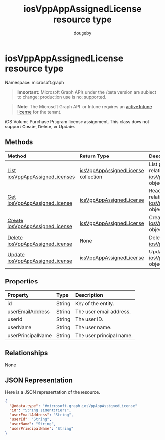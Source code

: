 ﻿---
title: "iosVppAppAssignedLicense resource type"
description: "iOS Volume Purchase Program license assignment. This class does not support Create, Delete, or Update."
author: "dougeby"
localization_priority: Normal
ms.prod: "intune"
doc_type: resourcePageType
---

# iosVppAppAssignedLicense resource type

Namespace: microsoft.graph

> **Important:** Microsoft Graph APIs under the /beta version are subject to change; production use is not supported.

> **Note:** The Microsoft Graph API for Intune requires an [active Intune license](https://go.microsoft.com/fwlink/?linkid=839381) for the tenant.

iOS Volume Purchase Program license assignment. This class does not support Create, Delete, or Update.

## Methods

| Method                                                                                   | Return Type                                                                                 | Description                                                                                                                        |
| :--------------------------------------------------------------------------------------- | :------------------------------------------------------------------------------------------ | :--------------------------------------------------------------------------------------------------------------------------------- |
| [List iosVppAppAssignedLicenses](../api/intune-apps-iosvppappassignedlicense-list.md)    | [iosVppAppAssignedLicense](../resources/intune-apps-iosvppappassignedlicense.md) collection | List properties and relationships of the [iosVppAppAssignedLicense](../resources/intune-apps-iosvppappassignedlicense.md) objects. |
| [Get iosVppAppAssignedLicense](../api/intune-apps-iosvppappassignedlicense-get.md)       | [iosVppAppAssignedLicense](../resources/intune-apps-iosvppappassignedlicense.md)            | Read properties and relationships of the [iosVppAppAssignedLicense](../resources/intune-apps-iosvppappassignedlicense.md) object.  |
| [Create iosVppAppAssignedLicense](../api/intune-apps-iosvppappassignedlicense-create.md) | [iosVppAppAssignedLicense](../resources/intune-apps-iosvppappassignedlicense.md)            | Create a new [iosVppAppAssignedLicense](../resources/intune-apps-iosvppappassignedlicense.md) object.                              |
| [Delete iosVppAppAssignedLicense](../api/intune-apps-iosvppappassignedlicense-delete.md) | None                                                                                        | Deletes a [iosVppAppAssignedLicense](../resources/intune-apps-iosvppappassignedlicense.md).                                        |
| [Update iosVppAppAssignedLicense](../api/intune-apps-iosvppappassignedlicense-update.md) | [iosVppAppAssignedLicense](../resources/intune-apps-iosvppappassignedlicense.md)            | Update the properties of a [iosVppAppAssignedLicense](../resources/intune-apps-iosvppappassignedlicense.md) object.                |

## Properties

| Property          | Type   | Description              |
| :---------------- | :----- | :----------------------- |
| id                | String | Key of the entity.       |
| userEmailAddress  | String | The user email address.  |
| userId            | String | The user ID.             |
| userName          | String | The user name.           |
| userPrincipalName | String | The user principal name. |

## Relationships

None

## JSON Representation

Here is a JSON representation of the resource.

<!-- {
  "blockType": "resource",
  "keyProperty": "id",
  "@odata.type": "microsoft.graph.iosVppAppAssignedLicense"
}
-->

```json
{
  "@odata.type": "#microsoft.graph.iosVppAppAssignedLicense",
  "id": "String (identifier)",
  "userEmailAddress": "String",
  "userId": "String",
  "userName": "String",
  "userPrincipalName": "String"
}
```

